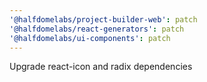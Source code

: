```yaml
---
'@halfdomelabs/project-builder-web': patch
'@halfdomelabs/react-generators': patch
'@halfdomelabs/ui-components': patch
---
```


Upgrade react-icon and radix dependencies
